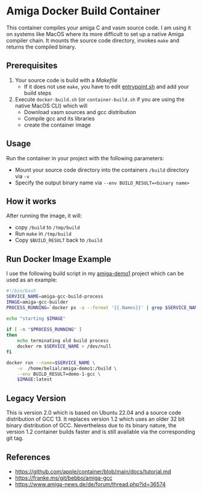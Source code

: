 # Amiga Docker Build Container

This container compiles your amiga C and vasm source code. I am using it on systems like MacOS where its more difficult
to set up a native Amiga compiler chain. It mounts the source code directory, invokes `make` and returns the 
compiled binary.

## Prerequisites

1. Your source code is build with a _Makefile_
    * If it does not use `make`, you have to edit [entrypoint.sh](entrypoint.sh) and add your build steps
2. Execute `docker-build.sh` (or `container-build.sh` if you are using the native MacOS CLI) which will
    * Download vasm sources and gcc distribution
    * Compile gcc and its libraries
    * create the container image

## Usage

Run the container in your project with the following parameters:

* Mount your source code directory into the containers `/build` directory via `-v`
* Specify the output binary name via `--env BUILD_RESULT=<binary name>`

## How it works

After running the image, it will:

* copy `/build` to `/tmp/build`
* Run `make` in `/tmp/build`
* Copy `$BUILD_RESULT` back to `/build`

## Run Docker Image Example

I use the following build script in my [amiga-demo1](https://github.com/b3lial/amiga-demo1)
project which can be used as an example:

```bash
#!/bin/bash
SERVICE_NAME=amiga-gcc-build-process
IMAGE=amiga-gcc-builder
PROCESS_RUNNING=`docker ps -a --format '{{.Names}}' | grep $SERVICE_NAME`

echo "starting $IMAGE"
  
if [ -n "$PROCESS_RUNNING" ]
then
    echo terminating old build process
    docker rm $SERVICE_NAME > /dev/null
fi

docker run --name=$SERVICE_NAME \
    -v  /home/belial/amiga-demo1:/build \
    --env BUILD_RESULT=demo-1-gcc \
    $IMAGE:latest
```

## Legacy Version

This is version 2.0 which is based on Ubuntu 22.04 and a source code distribution of GCC 13.
It replaces version 1.2 which uses an older 32 bit binary distribution of GCC. Nevertheless
due to its binary nature, the version 1.2 container builds faster and is still available
via the corresponding git tag. 

## References

- https://github.com/apple/container/blob/main/docs/tutorial.md
- https://franke.ms/git/bebbo/amiga-gcc
- https://www.amiga-news.de/de/forum/thread.php?id=36574
